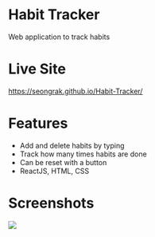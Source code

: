 
# Habit Tracker
Web application to track habits 

# Live Site
https://seongrak.github.io/Habit-Tracker/

# Features
- Add and delete habits by typing
- Track how many times habits are done
- Can be reset with a button
- ReactJS, HTML, CSS

# Screenshots

<img src="https://user-images.githubusercontent.com/18034418/159079711-0efdab33-443d-44c6-8709-e4f8d202df37.png" />
